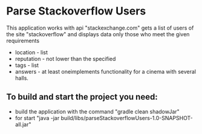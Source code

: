  # Parse Stackoverflow Users


This application works with api "stackexchange.com"
gets a list of users of the site "stackoverflow" and displays data only those who meet the given requirements
- location    - list
- reputation - not lower than the specified
- tags - list
- answers - at least oneimplements functionality for a cinema with several halls.


## To build and start the project you need:
- build the application with the command "gradle clean shadowJar"
- for start "java -jar build/libs/parseStackoverflowUsers-1.0-SNAPSHOT-all.jar"

